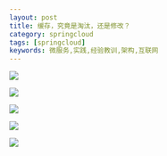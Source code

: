 ```yaml
---
layout: post
title: 缓存，究竟是淘汰，还是修改？
category: springcloud
tags: [springcloud]
keywords: 微服务,实践,经验教训,架构,互联网
---
```


![](https://ziyekudeng.github.io/assets/images/2019/0212/delete-or-update-cache/1.png)

![](https://ziyekudeng.github.io/assets/images/2019/0212/delete-or-update-cache/2.png)

![](https://ziyekudeng.github.io/assets/images/2019/0212/delete-or-update-cache/3.png)

![](https://ziyekudeng.github.io/assets/images/2019/0212/delete-or-update-cache/4.png)

![](https://ziyekudeng.github.io/assets/images/2019/0212/delete-or-update-cache/5.png)




